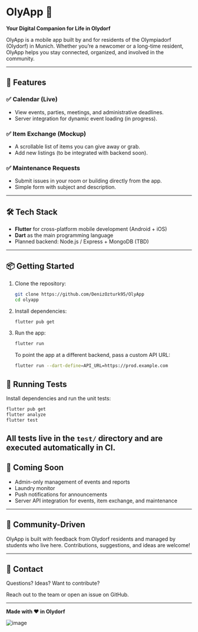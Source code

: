 # OlyApp 📱

**Your Digital Companion for Life in Olydorf**

OlyApp is a mobile app built by and for residents of the Olympiadorf (Olydorf) in Munich. Whether you’re a newcomer or a long-time resident, OlyApp helps you stay connected, organized, and involved in the community.

---

## 🚀 Features

### ✅ Calendar (Live)
- View events, parties, meetings, and administrative deadlines.
- Server integration for dynamic event loading (in progress).

### ✅ Item Exchange (Mockup)
- A scrollable list of items you can give away or grab.
- Add new listings (to be integrated with backend soon).

### ✅ Maintenance Requests
- Submit issues in your room or building directly from the app.
- Simple form with subject and description.

---

## 🛠️ Tech Stack

- **Flutter** for cross-platform mobile development (Android + iOS)
- **Dart** as the main programming language
- Planned backend: Node.js / Express + MongoDB (TBD)

---

## 📦 Getting Started

1. Clone the repository:
   ```bash
   git clone https://github.com/DenizOzturk95/OlyApp
   cd olyapp
   ```

2. Install dependencies:
   ```bash
   flutter pub get
   ```

3. Run the app:
   ```bash
   flutter run
   ```

   To point the app at a different backend, pass a custom API URL:
   ```bash
   flutter run --dart-define=API_URL=https://prod.example.com
   ```

## 🧪 Running Tests

Install dependencies and run the unit tests:

```bash
flutter pub get
flutter analyze
flutter test
```

All tests live in the `test/` directory and are executed automatically in CI.
---

## 📲 Coming Soon

- Admin-only management of events and reports
- Laundry monitor
- Push notifications for announcements
- Server API integration for events, item exchange, and maintenance

---

## 🤝 Community-Driven

OlyApp is built with feedback from Olydorf residents and managed by students who live here. Contributions, suggestions, and ideas are welcome!

---

## 📣 Contact

Questions? Ideas? Want to contribute?

Reach out to the team or open an issue on GitHub.

---

**Made with ❤️ in Olydorf**

![image](https://github.com/user-attachments/assets/f2c2701d-2c1c-44ef-940b-1acb52945c04)

